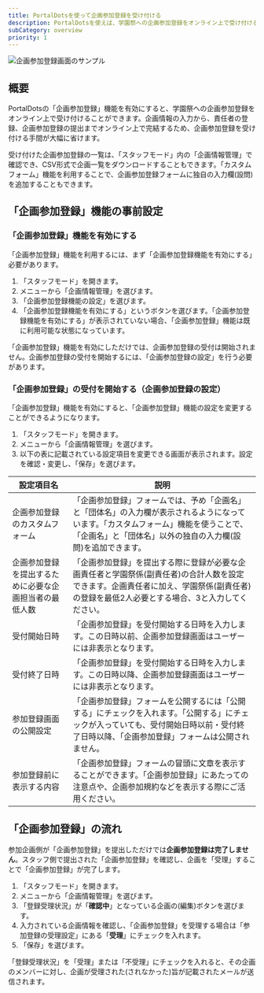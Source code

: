 ```yaml
---
title: PortalDotsを使って企画参加登録を受け付ける
description: PortalDotsを使えば、学園祭への企画参加登録をオンライン上で受け付けることができます。
subCategory: overview
priority: 1
---
```


![企画参加登録画面のサンプル](/docs-images/getting-started/overview/circle-registration/circle-registration.png)

## 概要
PortalDotsの「企画参加登録」機能を有効にすると、学園祭への企画参加登録をオンライン上で受け付けることができます。企画情報の入力から、責任者の登録、企画参加登録の提出までオンライン上で完結するため、企画参加登録を受け付ける手間が大幅に省けます。

受け付けた企画参加登録の一覧は、「スタッフモード」内の「企画情報管理」で確認でき、CSV形式で企画一覧をダウンロードすることもできます。「カスタムフォーム」機能を利用することで、企画参加登録フォームに独自の入力欄(設問)を追加することもできます。

## 「企画参加登録」機能の事前設定
### 「企画参加登録」機能を有効にする
「企画参加登録」機能を利用するには、まず「企画参加登録機能を有効にする」必要があります。

1. 「スタッフモード」を開きます。
1. メニューから「企画情報管理」を選びます。
1. 「企画参加登録機能の設定」を選びます。
1. 「企画参加登録機能を有効にする」というボタンを選びます。「企画参加登録機能を有効にする」が表示されていない場合、「企画参加登録」機能は既に利用可能な状態になっています。

<docs-alert type="info">
  「企画参加登録」機能を有効にしただけでは、企画参加登録の受付は開始されません。企画参加登録の受付を開始するには、「企画参加登録の設定」を行う必要があります。
</docs-alert>

### 「企画参加登録」の受付を開始する（企画参加登録の設定）
「企画参加登録」機能を有効にすると、「企画参加登録」機能の設定を変更することができるようになります。

1. 「スタッフモード」を開きます。
1. メニューから「企画情報管理」を選びます。
1. 以下の表に記載されている設定項目を変更できる画面が表示されます。設定を確認・変更し、「保存」を選びます。

| 設定項目名 | 説明 |
| --- | --- |
| 企画参加登録のカスタムフォーム | 「企画参加登録」フォームでは、予め「企画名」と「団体名」の入力欄が表示されるようになっています。「カスタムフォーム」機能を使うことで、「企画名」と「団体名」以外の独自の入力欄(設問)を追加できます。 |
| 企画参加登録を提出するために必要な企画担当者の最低人数 | 「企画参加登録」を提出する際に登録が必要な企画責任者と学園祭係(副責任者)の合計人数を設定できます。企画責任者に加え、学園祭係(副責任者)の登録を最低2人必要とする場合、3と入力してください。 |
| 受付開始日時 | 「企画参加登録」を受付開始する日時を入力します。この日時以前、企画参加登録画面はユーザーには非表示となります。 |
| 受付終了日時 | 「企画参加登録」を受付開始する日時を入力します。この日時以降、企画参加登録画面はユーザーには非表示となります。 |
| 参加登録画面の公開設定 | 「企画参加登録」フォームを公開するには「公開する」にチェックを入れます。「公開する」にチェックが入っていても、受付開始日時以前・受付終了日時以降、「企画参加登録」フォームは公開されません。 |
| 参加登録前に表示する内容 | 「企画参加登録」フォームの冒頭に文章を表示することができます。「企画参加登録」にあたっての注意点や、企画参加規約などを表示する際にご活用ください。 |

## 「企画参加登録」の流れ
参加企画側が「企画参加登録」を提出しただけでは**企画参加登録は完了しません**。スタッフ側で提出された「企画参加登録」を確認し、企画を「受理」することで「企画参加登録」が完了します。

1. 「スタッフモード」を開きます。
1. メニューから「企画情報管理」を選びます。
1. 「登録受理状況」が「**確認中**」となっている企画の<font-awesome-icon :icon="['fas', 'pencil-alt']" fixed-width></font-awesome-icon>(編集)ボタンを選びます。
1. 入力されている企画情報を確認し、「企画参加登録」を受理する場合は「参加登録の受理設定」にある「**受理**」にチェックを入れます。
1. 「保存」を選びます。

<docs-alert type="info">
  「登録受理状況」を「受理」または「不受理」にチェックを入れると、その企画のメンバーに対し、企画が受理された(されなかった)旨が記載されたメールが送信されます。
</docs-alert>
